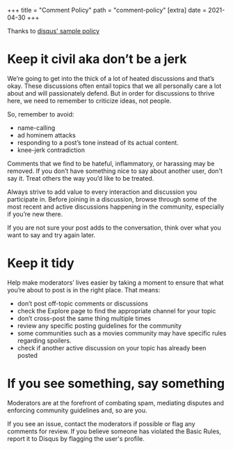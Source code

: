 +++
title = "Comment Policy"
path = "comment-policy"
[extra]
date = 2021-04-30
+++

Thanks to [disqus' sample policy](https://help.disqus.com/customer/portal/articles/1450383)


# Keep it civil aka don’t be a jerk
We’re going to get into the thick of a lot of heated discussions and that’s okay. These discussions often entail topics that we all personally care a lot about and will passionately defend. But in order for discussions to thrive here, we need to remember to criticize ideas, not people. 

So, remember to avoid:
* name-calling
* ad hominem attacks
* responding to a post’s tone instead of its actual content.
* knee-jerk contradiction

Comments that we find to be hateful, inflammatory, or harassing may be removed. If you don’t have something nice to say about another user, don't say it. Treat others the way you’d like to be treated.

Always strive to add value to every interaction and discussion you participate in. Before joining in a discussion, browse through some of the most recent and active discussions happening in the community, especially if you’re new there.

If you are not sure your post adds to the conversation, think over what you want to say and try again later.

# Keep it tidy
Help make moderators’ lives easier by taking a moment to ensure that what you’re about to post is in the right place. That means:
* don’t post off-topic comments or discussions
* check the Explore page to find the appropriate channel for your topic
* don’t cross-post the same thing multiple times
* review any specific posting guidelines for the community
* some communities such as a movies community may have specific rules regarding spoilers.
* check if another active discussion on your topic has already been posted

# If you see something, say something
Moderators are at the forefront of combating spam, mediating disputes and enforcing community guidelines and, so are you. 

If you see an issue, contact the moderators if possible or flag any comments for review. If you believe someone has violated the Basic Rules, report it to Disqus by flagging the user's profile.